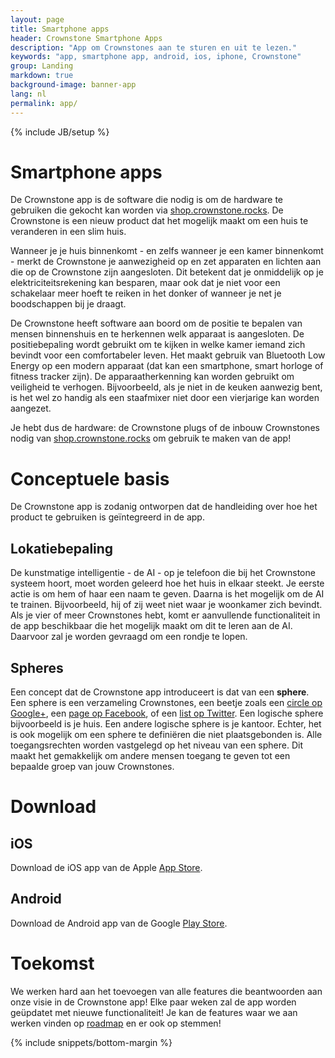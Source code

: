 ```yaml
---
layout: page
title: Smartphone apps
header: Crownstone Smartphone Apps
description: "App om Crownstones aan te sturen en uit te lezen."
keywords: "app, smartphone app, android, ios, iphone, Crownstone"
group: Landing
markdown: true
background-image: banner-app
lang: nl
permalink: app/
---
```

{% include JB/setup %}

# Smartphone apps

De Crownstone app is de software die nodig is om de hardware te gebruiken die gekocht kan worden via
[shop.crownstone.rocks](https://shop.crownstone.rocks). 
De Crownstone is een nieuw product dat het mogelijk maakt om een huis te veranderen in een slim huis.

Wanneer je je huis binnenkomt - en zelfs wanneer je een kamer binnenkomt - merkt de Crownstone je aanwezigheid op en zet apparaten en lichten aan die op de Crownstone zijn aangesloten. Dit betekent dat je onmiddelijk op je elektriciteitsrekening kan besparen, maar ook dat je niet voor een schakelaar meer hoeft te reiken in het donker of wanneer je net je boodschappen bij je draagt.

De Crownstone heeft software aan boord om de positie te bepalen van mensen binnenshuis en te herkennen welk apparaat is aangesloten. De positiebepaling wordt gebruikt om te kijken in welke kamer iemand zich bevindt voor een comfortabeler leven. Het maakt gebruik van Bluetooth Low Energy op een modern apparaat (dat kan een smartphone, smart horloge of fitness tracker zijn). De apparaatherkenning kan worden gebruikt om veiligheid te verhogen. Bijvoorbeeld, als je niet in de keuken aanwezig bent, is het wel zo handig als een staafmixer niet door een vierjarige kan worden aangezet.

Je hebt dus de hardware: de Crownstone plugs of de inbouw Crownstones nodig van
[shop.crownstone.rocks](https://shop.crownstone.rocks) 
om gebruik te maken van de app!

# Conceptuele basis 

De Crownstone app is zodanig ontworpen dat de handleiding over hoe het product te gebruiken is geïntegreerd in de app.

## Lokatiebepaling

De kunstmatige intelligentie - de AI - op je telefoon die bij het Crownstone systeem hoort, moet worden geleerd hoe het huis in elkaar steekt. Je eerste actie is om hem of haar een naam te geven. Daarna is het mogelijk om de AI te trainen. Bijvoorbeeld, hij of zij weet niet waar je woonkamer zich bevindt. Als je vier of meer Crownstones hebt, komt er aanvullende functionaliteit in de app beschikbaar die het mogelijk maakt om dit te leren aan de AI. Daarvoor zal je worden gevraagd om een rondje te lopen.

## Spheres

Een concept dat de Crownstone app introduceert is dat van een **sphere**. Een sphere is een verzameling Crownstones, een beetje zoals een 
[circle op Google+](https://support.google.com/plus/answer/6320407?hl=en), 
een
[page op Facebook](https://www.facebook.com/help/104002523024878), 
of een 
[list op Twitter](https://support.twitter.com/articles/76460). 
Een logische sphere bijvoorbeeld is je huis. Een andere logische sphere is je kantoor. Echter, het is ook mogelijk om een sphere te definiëren die niet plaatsgebonden is. Alle toegangsrechten worden vastgelegd op het niveau van een sphere. Dit maakt het gemakkelijk om andere mensen toegang te geven tot een bepaalde groep van jouw Crownstones.

# Download

## iOS

Download de iOS app van de Apple 
[App Store](https://itunes.apple.com/us/app/crownstone/id1136616106?mt=8).

## Android

Download de Android app van de Google
[Play Store](https://play.google.com/store/apps/details?id=rocks.crownstone.consumerapp).

# Toekomst

We werken hard aan het toevoegen van alle features die beantwoorden aan onze visie in de Crownstone app! Elke paar weken zal de app worden geüpdatet met nieuwe functionaliteit! Je kan de features waar we aan werken vinden op 
[roadmap](https://trello.com/b/6rUcIt62/crownstone-transparent-product-roadmap)
en er ook op stemmen!

{% include snippets/bottom-margin %}

